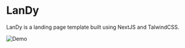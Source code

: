 # LanDy
LanDy is a landing page template built using NextJS and TalwindCSS.

<!-- Demo image -->
![Demo](public/demo.png)

